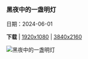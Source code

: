 ### 黑夜中的一盏明灯

日期：2024-06-01

**下载**  |  [1920x1080](https://cn.bing.com/th?id=OHR.MenRuz_ZH-CN2021725181_1920x1080.jpg)  |  [3840x2160](https://cn.bing.com/th?id=OHR.MenRuz_ZH-CN2021725181_UHD.jpg)

![黑夜中的一盏明灯](https://cn.bing.com/th?id=OHR.MenRuz_ZH-CN2021725181_1920x1080.jpg "普卢马纳克的灯塔，阿摩尔滨海省，法国 (© Christian Handl/Getty Images)")


